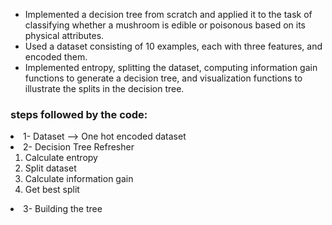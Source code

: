 <ul>
  <li>Implemented a decision tree from scratch and applied it to the task of classifying whether a mushroom is edible or poisonous based on its physical attributes.</li>
  <li>Used a dataset consisting of 10 examples, each with three features, and encoded them.</li>
  <li>Implemented entropy, splitting the dataset, computing information gain functions to generate a decision tree, and visualization functions to illustrate the splits in the decision tree.</li>
</ul>

### steps followed by the code:
<li> 1- Dataset --> One hot encoded dataset </li>
  <li> 2- Decision Tree Refresher
    <ol>
      <li>Calculate entropy</li>
      <li>Split dataset</li>
      <li>Calculate information gain</li>
      <li>Get best split</li>
    </ol>
  </li>
<li>3- Building the tree</li>
